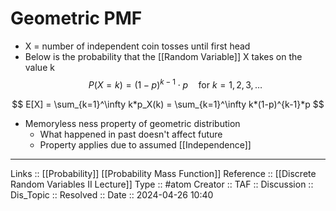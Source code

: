 # Geometric PMF

- X = number of independent coin tosses until first head
- Below is the probability that the [[Random Variable]] X takes on the value k
$$
P(X = k) = (1 - p)^{k-1} \cdot p \quad \text{for } k = 1, 2, 3, \ldots
$$

$$
E[X] = \sum_{k=1}^\infty k*p_X(k) = \sum_{k=1}^\infty k*(1-p)^{k-1}*p
$$

- Memoryless ness property of geometric distribution
	- What happened in past doesn't affect future
	- Property applies due to assumed [[Independence]]
---
Links :: [[Probability]] [[Probability Mass Function]]
Reference :: [[Discrete Random Variables II Lecture]]
Type :: #atom
Creator ::
TAF ::
Discussion ::
Dis_Topic :: 
Resolved ::
Date :: 2024-04-26 10:40
